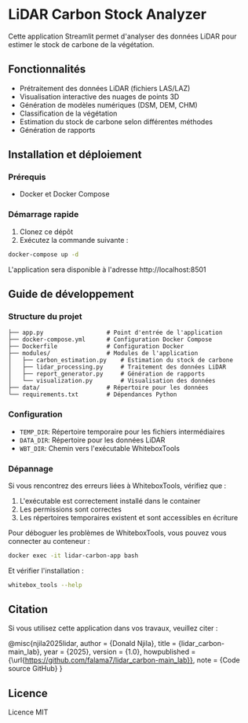 # LiDAR Carbon Stock Analyzer

Cette application Streamlit permet d'analyser des données LiDAR pour estimer le stock de carbone de la végétation.

## Fonctionnalités

- Prétraitement des données LiDAR (fichiers LAS/LAZ)
- Visualisation interactive des nuages de points 3D
- Génération de modèles numériques (DSM, DEM, CHM)
- Classification de la végétation
- Estimation du stock de carbone selon différentes méthodes
- Génération de rapports

## Installation et déploiement

### Prérequis

- Docker et Docker Compose

### Démarrage rapide

1. Clonez ce dépôt
2. Exécutez la commande suivante :

```bash
docker-compose up -d
```

L'application sera disponible à l'adresse http://localhost:8501

## Guide de développement

### Structure du projet

```
├── app.py                  # Point d'entrée de l'application
├── docker-compose.yml      # Configuration Docker Compose
├── Dockerfile              # Configuration Docker
├── modules/                # Modules de l'application
│   ├── carbon_estimation.py    # Estimation du stock de carbone
│   ├── lidar_processing.py     # Traitement des données LiDAR
│   ├── report_generator.py     # Génération de rapports
│   └── visualization.py        # Visualisation des données
├── data/                   # Répertoire pour les données
└── requirements.txt        # Dépendances Python
```

### Configuration

- `TEMP_DIR`: Répertoire temporaire pour les fichiers intermédiaires
- `DATA_DIR`: Répertoire pour les données LiDAR
- `WBT_DIR`: Chemin vers l'exécutable WhiteboxTools

### Dépannage

Si vous rencontrez des erreurs liées à WhiteboxTools, vérifiez que :
1. L'exécutable est correctement installé dans le container
2. Les permissions sont correctes
3. Les répertoires temporaires existent et sont accessibles en écriture

Pour déboguer les problèmes de WhiteboxTools, vous pouvez vous connecter au conteneur :

```bash
docker exec -it lidar-carbon-app bash
```

Et vérifier l'installation :

```bash
whitebox_tools --help
```

## Citation

Si vous utilisez cette application dans vos travaux, veuillez citer :

@misc{njila2025lidar,
  author       = {Donald Njila},
  title        = {lidar\_carbon-main\_lab},
  year         = {2025},
  version      = {1.0},
  howpublished = {\url{https://github.com/falama7/lidar_carbon-main_lab}},
  note         = {Code source GitHub}
}


## Licence

Licence MIT
